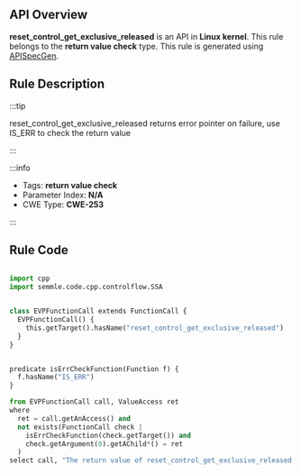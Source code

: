 ---
---


## API Overview
**reset_control_get_exclusive_released** is an API in **Linux kernel**. This rule belongs to the **return value check** type. This rule is generated using [APISpecGen](../../tools/APISpecGen).
## Rule Description

:::tip

reset_control_get_exclusive_released returns error pointer on failure, use IS_ERR to check the return value

:::

:::info

- Tags: **return value check**
- Parameter Index: **N/A**
- CWE Type: **CWE-253**

:::

## Rule Code
```python

import cpp
import semmle.code.cpp.controlflow.SSA


class EVPFunctionCall extends FunctionCall {
  EVPFunctionCall() {
    this.getTarget().hasName("reset_control_get_exclusive_released")
  }
}


predicate isErrCheckFunction(Function f) {
  f.hasName("IS_ERR") 
}

from EVPFunctionCall call, ValueAccess ret
where
  ret = call.getAnAccess() and
  not exists(FunctionCall check |
    isErrCheckFunction(check.getTarget()) and
    check.getArgument(0).getAChild*() = ret
  )
select call, "The return value of reset_control_get_exclusive_released is not checked with IS_ERR."
    
```